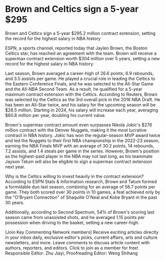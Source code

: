 #  Brown and Celtics sign a 5-year $295 
  Brown and Celtics sign a 5-year $295.2 million contract extension, setting the record for the highest salary in NBA history

ESPN, a sports channel, reported today that Jaylen Brown, the Boston Celtics star, has reached an agreement with the team. Brown will receive a supermax contract extension worth $304 million over 5 years, setting a new record for the highest salary in NBA history.

Last season, Brown averaged a career-high of 26.6 points, 6.9 rebounds, and 3.5 assists per game. He played a crucial role in leading the Celtics to the Eastern Conference Finals, and he was selected to the All-Star Game and the All-NBA Second Team. As a result, he qualified for a 5-year maximum contract extension with the Celtics. According to Reuters, Brown was selected by the Celtics as the 3rd overall pick in the 2016 NBA Draft. He has been an All-Star twice, and his salary for the upcoming season will be $28.5 million. Starting in 2024, his salary will increase each year, averaging $60.8 million per year, doubling his current value.

Brown's supermax contract amount even surpasses Nikola Jokic's $276 million contract with the Denver Nuggets, making it the most lucrative contract in NBA history. Jokic has won the regular-season MVP award twice and led the Nuggets to their first NBA championship in the 2022-23 season, earning the NBA Finals MVP with an average of 30.2 points, 14 rebounds, 7.2 assists, and 1.4 steals per game in the series. However, Brown's position as the highest-paid player in the NBA may not last long, as his teammate Jayson Tatum will also be eligible to sign a supermax contract extension next year.

Why is the Celtics willing to invest heavily in the contract extension? According to ESPN Stats & Information research, Brown and Tatum formed a formidable duo last season, combining for an average of 56.7 points per game. They both scored over 30 points in 10 games, a feat achieved only by the "O'Bryant Connection" of Shaquille O'Neal and Kobe Bryant in the past 30 years.

Additionally, according to Second Spectrum, 54% of Brown's scoring last season came from unassisted shots, and he averaged 1.15 points per possession when driving to the basket, setting a new career-high.

[Join Key Commenting Network members] Receive exciting articles directly in your inbox daily, exclusive editor's picks, current affairs, arts and culture newsletters, and more. Leave comments to discuss article content with authors, reporters, and editors. Click to join as a member for free! Responsible Editor: Zhu Jiayi, Proofreading Editor: Weng Shihang